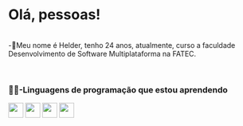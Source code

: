 <h1>Olá, pessoas! </h1> 
<br
<p>-💬Meu nome é Helder, tenho 24 anos, atualmente, curso a faculdade Desenvolvimento de Software Multiplataforma na FATEC. </p>
<br>


<section>
  <h3>👨‍💻-Linguagens de programação que estou aprendendo</h3>
  <div >
    <img width="30" heigth="30" src="https://cdn.jsdelivr.net/gh/devicons/devicon@latest/icons/html5/html5-plain.svg" />
    <img width="30" heigth="30" src="https://cdn.jsdelivr.net/gh/devicons/devicon@latest/icons/css3/css3-plain.svg" />
    <img width="30" heigth="30" src="https://cdn.jsdelivr.net/gh/devicons/devicon@latest/icons/javascript/javascript-plain.svg" />
    <img width="30" height="30" src="https://cdn.jsdelivr.net/gh/devicons/devicon@latest/icons/python/python-original.svg" />
            </div>
</section>


<!-- 
<details>
  <summary>More about me</summary>
</details>
-->
